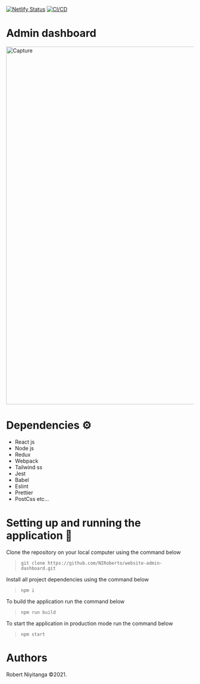 [![Netlify Status](https://api.netlify.com/api/v1/badges/c9900a96-ec07-4d51-8155-f7ad0c9a8e06/deploy-status)](https://app.netlify.com/sites/admin-dashboard-template/deploys)
[![CI/CD](https://github.com/NIRoberto/website-admin-dashboard/actions/workflows/ci.yaml/badge.svg)](https://github.com/NIRoberto/website-admin-dashboard/actions/workflows/ci.yaml)



# Admin dashboard
<img width="960" alt="Capture" src="https://user-images.githubusercontent.com/68561655/113695148-d53f6e00-96d0-11eb-9909-8cfb58a07ad6.PNG">

# Dependencies ⚙︎

- React js
- Node js
- Redux
- Webpack
- Tailwind ss
- Jest
- Babel
- Eslint
- Prettier
- PostCss etc...

# Setting up and running the application 🔧

Clone the repository on your local computer using the command below

> `git clone https://github.com/NIRoberto/website-admin-dashboard.git`

Install all project dependencies using the command below

> `npm i`

To build the application run the command below

> `npm run build`

To start the application in production mode run the command below

> `npm start`

# Authors

Robert Niyitanga &copy;2021.
